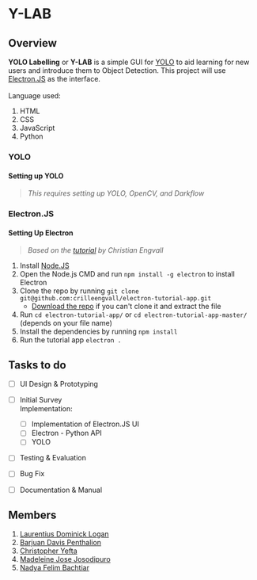 # Y-LAB

## Overview
**YOLO Labelling** or **Y-LAB** is a simple GUI for [YOLO](https://pjreddie.com/darknet/yolo/) to aid learning for new users and introduce them to Object Detection. This project will use [Electron.JS](https://electronjs.org/) as the interface.<br><br>
Language used: 
1. HTML
2. CSS
3. JavaScript
4. Python

### YOLO
#### Setting up YOLO
>*This requires setting up YOLO, OpenCV, and Darkflow*

### Electron.JS
#### Setting Up Electron
>*Based on the [tutorial](https://www.christianengvall.se/install-electron-tutorial-app/) by Christian Engvall*
1. Install [Node.JS](https://nodejs.org/en/)
2. Open the Node.js CMD and run `npm install -g electron` to install Electron
3. Clone the repo by running `git clone git@github.com:crilleengvall/electron-tutorial-app.git`
   - [Download the repo](https://github.com/crilleengvall/electron-tutorial-app/archive/master.zip) if you can't clone it and extract the file
4. Run `cd electron-tutorial-app/` or `cd electron-tutorial-app-master/` (depends on your file name)
5. Install the dependencies by running `npm install`
6. Run the tutorial app `electron .`


## Tasks to do
- [ ] UI Design & Prototyping
- [ ] Initial Survey<br>
Implementation:
  - [ ] Implementation of Electron.JS UI
  - [ ] Electron - Python API
  - [ ] YOLO
- [ ] Testing & Evaluation
- [ ] Bug Fix
- [ ] Documentation & Manual


## Members
1. [Laurentius Dominick Logan](https://github.com/Log-baseE)
2. [Barjuan Davis Penthalion](https://github.com/cokpsz)
3. [Christopher Yefta](https://github.com/ChrisYef)
4. [Madeleine Jose Josodipuro](https://github.com/haysacks)
5. [Nadya Felim Bachtiar](https://github.com/Ao-Re)
